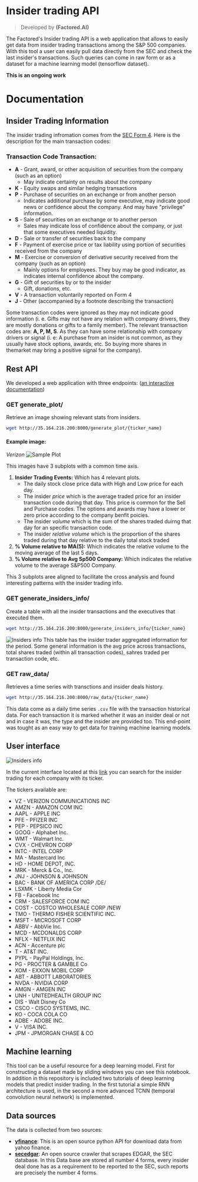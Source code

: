 # Insider trading API

> Developed by **(Factored.AI)**

The Factored's Insider trading API is a web application that allows to easily get data from insider
trading transactions among the S&P 500 companies. With this tool a user can easily pull data directly from
the SEC and check the last insider's transactions. Such queries can come in raw form or as a dataset for a machine learning model (tensorflow dataset).

**This is an ongoing work**
# Documentation
## Insider Trading Information
The insider trading infromation comes from the [SEC Form 4](https://www.sec.gov/files/forms-3-4-5.pdf). Here is the description for the main transaction codes:

### Transaction Code Transaction:
- **A** - Grant, award, or other acquisition of securities from the company (such as an option)
    - May indicate certainty on results about the company
- **K** - Equity swaps and similar hedging transactions
- **P** - Purchase of securities on an exchange or from another person
    - Indicates additional purchase by some executive, may indicate good news or confidence about the company. And may have "privilege" information.
- **S** - Sale of securities on an exchange or to another person
    - Sales may indicate loss of confidence about the company, or just that some executives needed liquidity.
- **D** - Sale or transfer of securities back to the company
- **F** - Payment of exercise price or tax liability using portion of securities received from the company
- **M** - Exercise or conversion of derivative security received from the company (such as an option)
    - Mainly options for employees. They buy may be good indicator, as indicates internal confidence about the company.
- **G** - Gift of securities by or to the insider
    - Gift, donations, etc.
- **V** - A transaction voluntarily reported on Form 4
- **J** - Other (accompanied by a footnote describing the transaction)

Some transaction codes were ignored as they may not indicate good information (i. e. Gifts may not have any relation with company drivers, they are mostly donations or gifts to a family member). The relevant transaction codes are:
**A, P, M, S**. As they can have some relationship with company drivers or signal (i. e: A purchase from an insider is not common, as they usually have  stock options, awards, etc. So buying more shares in themarket may bring a positive signal for the company).

## Rest API  
We developed a web application with three endpoints: ([an interactive documentation](http://poc.tomasolarte.com:8080/docs)) 

### **GET generate_plot/**
Retrieve an image showing relevant stats from insiders.
```bash
wget http://35.164.216.200:8000/generate_plot/{ticker_name}
```
#### Example image:
*Verizon*
![Sample Plot](images/insider_plot.png)

This images have 3 subplots with a common time axis. 
1. **Insider Trading Events:** Which has 4 relevant plots. 
    - The daily stock close price data with High and Low price for each day. 
    - The insider *price* which is the average traded price for an insider transaction code during that day. This price is common for the Sell and Purchase codes. The options and awards may have a lower or zero price according to the company benfit poicies.
    - The insider *volume* which is the sum of the shares traded duirng that day for an specific transaction code.
    - The insider *relative volume* which is the proportion of the shares traded during that day relative to the daily total stock traded
2. **% Volume relative to MA(5):** Which indicates the relative volume to the moving average of the last 5 days.
3. **% Volume relative to Avg Sp500 Company:** Which indicates the relative volume to the average S&P500 Company.

This 3 subplots aree aligned to facilitate the cross analysis and found interesting patterns with the insider trading info.


### **GET generate_insiders_info/**
Create a table with all the insider transactions and the executives that executed them.
```bash
wget http://35.164.216.200:8000/generate_insiders_info/{ticker_name}
```
![Insiders info](images/insider_table.png)
This table has the insider trader aggregated information for the period. Some general information is the avg price across transactions, total shares traded (within all transaction codes), sahres traded  per transaction code, etc.

### **GET raw_data/** 
Retrieves a time series with transctions and insider deals history. 
```bash
wget http://35.164.216.200:8000/raw_data/{ticker_name}
```

This data come as a daily time series `.csv` file with the  transaction historical data. For each transaction it is marked whether it was an insider deal or not and in case it was, the type and the insider are provided too. This end-point was tought as an easy way to get data for training machine learning models.

## User interface
![Insiders info](images/interface.png)

In the current interface located at this [link](http://35.164.216.200:8080/) you can search for the insider trading for each company with its ticker.

The tickers available are:
- VZ  -  VERIZON COMMUNICATIONS INC
- AMZN  -  AMAZON COM INC
- AAPL  -  APPLE INC
- PFE  -  PFIZER INC
- PEP  -  PEPSICO INC
- GOOG  -  Alphabet Inc.
- WMT  -  Walmart Inc.
- CVX  -  CHEVRON CORP
- INTC  -  INTEL CORP
- MA  -  Mastercard Inc
- HD  -  HOME DEPOT, INC.
- MRK  -  Merck & Co., Inc.
- JNJ  -  JOHNSON & JOHNSON
- BAC  -  BANK OF AMERICA CORP /DE/
- LSXMK  -  Liberty Media Cor
- FB  -  Facebook Inc
- CRM  -  SALESFORCE COM INC
- COST  -  COSTCO WHOLESALE CORP /NEW
- TMO  -  THERMO FISHER SCIENTIFIC INC.
- MSFT  -  MICROSOFT CORP
- ABBV  -  AbbVie Inc.
- MCD  -  MCDONALDS CORP
- NFLX  -  NETFLIX INC
- ACN  -  Accenture plc
- T  -  AT&T INC.
- PYPL  -  PayPal Holdings, Inc.
- PG  -  PROCTER & GAMBLE Co
- XOM  -  EXXON MOBIL CORP
- ABT  -  ABBOTT LABORATORIES
- NVDA  -  NVIDIA CORP
- AMGN  -  AMGEN INC
- UNH  -  UNITEDHEALTH GROUP INC
- DIS  -  Walt Disney Co
- CSCO  -  CISCO SYSTEMS, INC.
- KO  -  COCA COLA CO
- ADBE  -  ADOBE INC.
- V  -  VISA INC.
- JPM  -  JPMORGAN CHASE & CO


## Machine learning

This tool can be a useful resource for a deep learning model. First for constructing a dataset made by sliding windows you can see this notebook. In addition in this repository is included two tutorials of deep learning models that predict insider trading. In the first tutorial a simple RNN architecture is used, in the second a more advanced TCNN (temporal convolution neural network) is implemented.


## Data sources
The data is collected from two sources:

* [**yfinance**](https://github.com/ranaroussi/yfinance): This is an open source python API for download data from yahoo finance.
* [**secedgar**](https://github.com/sec-edgar/sec-edgar): An open source crawler that scrapes EDGAR, the SEC database. In this Data base are stored all number 4 forms, every insider deal done has as a requirement to be reported to the SEC, such reports are precisely the number 4 forms.



